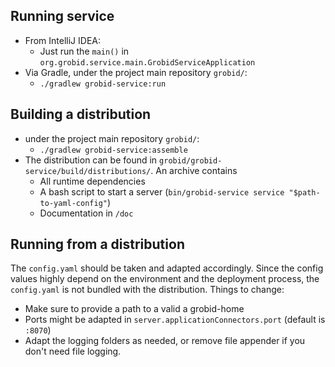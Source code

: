 ## Running service 

* From IntelliJ IDEA:
	* Just run the `main()` in `org.grobid.service.main.GrobidServiceApplication`
* Via Gradle, under the project main repository `grobid/`:
	* `./gradlew grobid-service:run`
	
## Building a distribution

* under the project main repository `grobid/`: 
	* `./gradlew grobid-service:assemble`
* The distribution can be found in `grobid/grobid-service/build/distributions/`. An archive contains
  * All runtime dependencies
  * A bash script to start a server (`bin/grobid-service service "$path-to-yaml-config"`)
  * Documentation in `/doc`

## Running from a distribution

The `config.yaml` should be taken and adapted accordingly. Since the config values highly depend
on the environment and the deployment process, the `config.yaml` is not bundled with the distribution.
Things to change:

* Make sure to provide a path to a valid a grobid-home
* Ports might be adapted in `server.applicationConnectors.port` (default is `:8070`)
* Adapt the logging folders as needed, or remove file appender if you don't need file logging.



